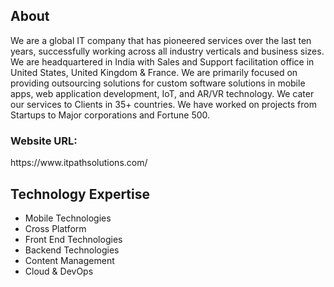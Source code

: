 <h2>About</h2>

We are a global IT company that has pioneered services over the last ten years, successfully working across all industry verticals and business sizes. We are headquartered in India with Sales and Support facilitation office in United States, United Kingdom & France. We are primarily focused on providing outsourcing solutions for custom software solutions in mobile apps, web application development, IoT, and AR/VR technology. We cater our services to Clients in 35+ countries. We have worked on projects from Startups to Major corporations and Fortune 500.

<h3>Website URL: </h3> https://www.itpathsolutions.com/

<h2>Technology Expertise</h2>
  
  - Mobile Technologies
  - Cross Platform
  - Front End Technologies
  - Backend Technologies
  - Content Management
  - Cloud & DevOps
